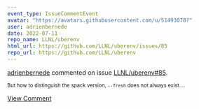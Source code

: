 ```yaml
---
event_type: IssueCommentEvent
avatar: "https://avatars.githubusercontent.com/u/51493078?"
user: adrienbernede
date: 2022-07-11
repo_name: LLNL/uberenv
html_url: https://github.com/LLNL/uberenv/issues/85
repo_url: https://github.com/LLNL/uberenv
---
```


<a href='https://github.com/adrienbernede' target='_blank'>adrienbernede</a> commented on issue <a href='https://github.com/LLNL/uberenv/issues/85' target='_blank'>LLNL/uberenv#85</a>.

<small>But how to distinguish the spack version, `--fresh` does not always exist....</small>

<a href='https://github.com/LLNL/uberenv/issues/85' target='_blank'>View Comment</a>